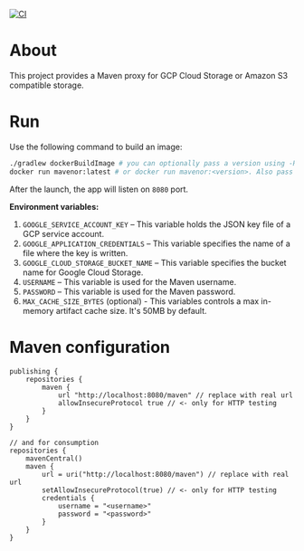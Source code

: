 [![CI](https://github.com/raymank26/mavenor/actions/workflows/ci.yml/badge.svg)](https://github.com/raymank26/mavenor/actions/workflows/ci.yml)

# About

This project provides a Maven proxy for GCP Cloud Storage or Amazon S3 compatible storage.

# Run

Use the following command to build an image:

```sh
./gradlew dockerBuildImage # you can optionally pass a version using -Pversion=<version>
docker run mavenor:latest # or docker run mavenor:<version>. Also pass env variables listed below.
```

After the launch, the app will listen on `8080` port.

**Environment variables:**

1. `GOOGLE_SERVICE_ACCOUNT_KEY` – This variable holds the JSON key file of a GCP service account.
2. `GOOGLE_APPLICATION_CREDENTIALS` – This variable specifies the name of a file where the key is written.
3. `GOOGLE_CLOUD_STORAGE_BUCKET_NAME` – This variable specifies the bucket name for Google Cloud Storage.
4. `USERNAME` – This variable is used for the Maven username.
5. `PASSWORD` – This variable is used for the Maven password.
6. `MAX_CACHE_SIZE_BYTES` (optional) - This variables controls a max in-memory artifact cache size. It's 50MB by
   default.

# Maven configuration

```
publishing {
    repositories {
        maven {
            url "http://localhost:8080/maven" // replace with real url
            allowInsecureProtocol true // <- only for HTTP testing
        }
    }
}

// and for consumption
repositories {
    mavenCentral()
    maven {
        url = uri("http://localhost:8080/maven") // replace with real url
        setAllowInsecureProtocol(true) // <- only for HTTP testing
        credentials {
            username = "<username>"
            password = "<password>"
        }
    }
}
```